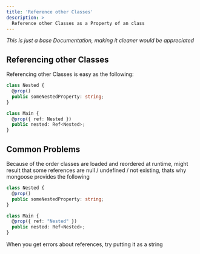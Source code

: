 ```yaml
---
title: 'Reference other Classes'
description: >
  Reference other Classes as a Property of an class
---
```


*This is just a base Documentation, making it cleaner would be appreciated*

## Referencing other Classes

Referencing other Classes is easy as the following:

```ts
class Nested {
  @prop()
  public someNestedProperty: string;
}

class Main {
  @prop({ ref: Nested })
  public nested: Ref<Nested>;
}
```

## Common Problems

Because of the order classes are loaded and reordered at runtime, might result that some references are null / undefined / not existing, thats why mongoose provides the following

```ts
class Nested {
  @prop()
  public someNestedProperty: string;
}

class Main {
  @prop({ ref: "Nested" })
  public nested: Ref<Nested>;
}
```

When you get errors about references, try putting it as a string
